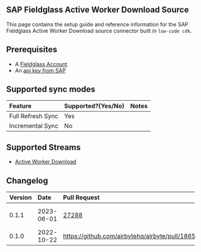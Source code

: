 ## SAP Fieldglass Active Worker Download Source

This page contains the setup guide and reference information for the SAP Fieldglass Active Worker Download source connector built in `low-code cdk`.

## Prerequisites

- A [Fieldglass Account](https://www.fieldglass.net/)
- An [api key from SAP](https://api.sap.com/)

## Supported sync modes

| Feature           | Supported?\(Yes/No\) | Notes |
| :---------------- | :------------------- | :---- |
| Full Refresh Sync | Yes                  |       |
| Incremental Sync  | No                   |       |

## Supported Streams

- [Active Worker Download](https://api.sap.com/api/activeWorkerDownload/resource)

## Changelog

| Version | Date       | Pull Request                                             | Subject                |
| :------ | :--------- | :------------------------------------------------------- | :--------------------- |
| 0.1.1   | 2023-06-01 | [27288](https://github.com/airbytehq/airbyte/pull/27288) | Change to ELv2 License |
| 0.1.0   | 2022-10-22 | https://github.com/airbytehq/airbyte/pull/18656          | Initial commit         |
